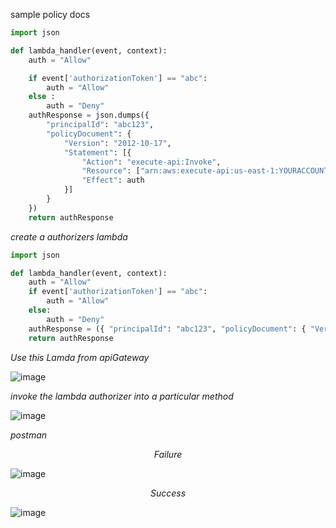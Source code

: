 
sample policy docs

```py
import json

def lambda_handler(event, context):
	auth = "Allow"

	if event['authorizationToken'] == "abc":
		auth = "Allow"
	else :
		auth = "Deny"
	authResponse = json.dumps({
		"principalId": "abc123",
		"policyDocument": {
			"Version": "2012-10-17",
			"Statement": [{
				"Action": "execute-api:Invoke",
				"Resource": ["arn:aws:execute-api:us-east-1:YOURACCOUNTNUMBER:2ogoj2ul12/test/GET/customers"],
				"Effect": auth
			}]
		}
	})
	return authResponse
```

_create a authorizers lambda_

```py
import json

def lambda_handler(event, context):
    auth = "Allow"
    if event['authorizationToken'] == "abc":
        auth = "Allow"
    else:
        auth = "Deny"
    authResponse = ({ "principalId": "abc123", "policyDocument": { "Version": "2012-10-17", "Statement": [{"Action": "execute-api:Invoke", "Resource": ["arn:aws:execute-api:ap-southeast-1:676487226531:1amc9gsy2g/prod/POST/presignedpreurl", "arn:aws:execute-api:ap-southeast-1:676487226531:1amc9gsy2g/prod/POST/presignedpost"], "Effect": auth}] }})
    return authResponse
```

_Use this Lamda from apiGateway_

![image](https://user-images.githubusercontent.com/57703276/204745229-804ed2c0-434a-4147-ba61-1bc2a9a033d9.png)

_invoke the lambda authorizer into a particular method_

![image](https://user-images.githubusercontent.com/57703276/204745521-7ec964f5-33f1-4d94-98e3-9f6d121642cf.png)

_postman_

$$ Failure $$

![image](https://user-images.githubusercontent.com/57703276/204745909-531977b0-4fe4-43c9-a41d-62efcf556c93.png)


$$ Success $$

![image](https://user-images.githubusercontent.com/57703276/204746316-f5b9b4a3-56a4-4865-a0b5-4ca73bfc2f3e.png)

